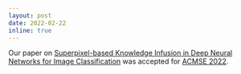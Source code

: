 ```yaml
---
layout: post
date: 2022-02-22
inline: true
---
```

Our paper on [Superpixel-based Knowledge Infusion in Deep Neural Networks for Image Classification](/#superpixels) was accepted for [ACMSE 2022](https://acmse.net/2022/).